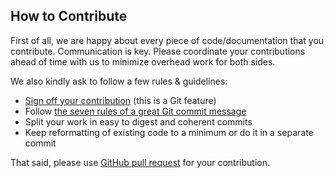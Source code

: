 ## How to Contribute

First of all, we are happy about every piece of code/documentation that you contribute. Communication is key. Please coordinate your contributions ahead of time with us to minimize overhead work for both sides.

We also kindly ask to follow a few rules & guidelines:

* [Sign off your contribution]() (this is a Git feature)
* Follow [the seven rules of a great Git commit message](https://chris.beams.io/posts/git-commit/)
* Split your work in easy to digest and coherent commits
* Keep reformatting of existing code to a minimum or do it in a separate commit

That said, please use [GitHub pull request](https://github.com/kaapana/kaapana/compare) for your contribution.

